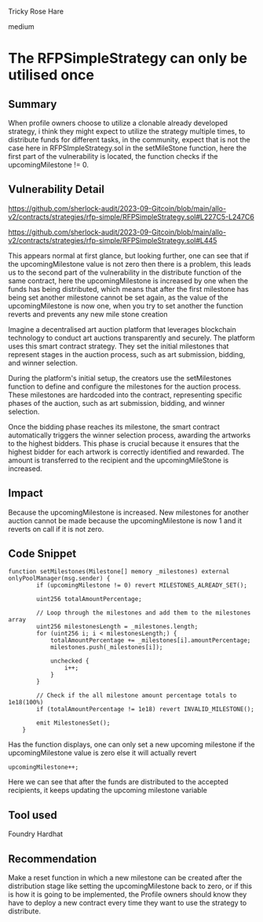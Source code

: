 Tricky Rose Hare

medium

# The RFPSimpleStrategy can only be utilised once
## Summary

When profile owners choose to utilize a clonable already developed strategy, i think they might expect to utilize the strategy multiple times, to distribute funds for different tasks, in the community, expect that is not the case here in RFPSImpleStrategy.sol in the setMileStone function, here the first part of the vulnerability is located, the function checks if the upcomingMilestone != 0.

## Vulnerability Detail

https://github.com/sherlock-audit/2023-09-Gitcoin/blob/main/allo-v2/contracts/strategies/rfp-simple/RFPSimpleStrategy.sol#L227C5-L247C6

https://github.com/sherlock-audit/2023-09-Gitcoin/blob/main/allo-v2/contracts/strategies/rfp-simple/RFPSimpleStrategy.sol#L445

This appears normal at first glance, but looking further, one can see that if the upcomingMilestone value is not zero then there is a problem, this leads us to the second part of the vulnerability in the distribute function of the same contract, here the upcomingMilestone is increased by one when the funds has being distributed, which means that after the first milestone has being set another milestone cannot be set again, as the value of the upcomingMilestone is now one, when you try to set another the function reverts and prevents any new mile stone creation

Imagine a decentralised art auction platform that leverages blockchain technology to conduct art auctions transparently and securely. The platform uses this smart contract strategy. They set the initial milestones that represent stages in the auction process, such as art submission, bidding, and winner selection.

During the platform's initial setup, the creators use the setMilestones function to define and configure the milestones for the auction process. These milestones are hardcoded into the contract, representing specific phases of the auction, such as art submission, bidding, and winner selection.

Once the bidding phase reaches its milestone, the smart contract automatically triggers the winner selection process, awarding the artworks to the highest bidders. This phase is crucial because it ensures that the highest bidder for each artwork is correctly identified and rewarded. The amount is transferred to the recipient and the upcomingMileStone is increased.

## Impact

Because the upcomingMilestone is increased. New milestones for another auction cannot be made because the upcomingMilestone is now 1 and it reverts on call if it is not zero.

## Code Snippet
```solidity
function setMilestones(Milestone[] memory _milestones) external onlyPoolManager(msg.sender) {
        if (upcomingMilestone != 0) revert MILESTONES_ALREADY_SET();

        uint256 totalAmountPercentage;

        // Loop through the milestones and add them to the milestones array
        uint256 milestonesLength = _milestones.length;
        for (uint256 i; i < milestonesLength;) {
            totalAmountPercentage += _milestones[i].amountPercentage;
            milestones.push(_milestones[i]);

            unchecked {
                i++;
            }
        }

        // Check if the all milestone amount percentage totals to 1e18(100%)
        if (totalAmountPercentage != 1e18) revert INVALID_MILESTONE();

        emit MilestonesSet();
    }
```
Has the function displays, one can only set a new upcoming milestone if the upcomingMilestone value is zero else it will actually revert

```solidity
upcomingMilestone++;
```
Here we can see that after the funds are distributed to the accepted recipients, it keeps updating the upcoming milestone variable


## Tool used
Foundry Hardhat

## Recommendation

Make a reset function in which a new milestone can be created after the distribution stage like setting the upcomingMilestone back to zero, or if this is how it is going to be implemented, the Profile owners should know they have to deploy a new contract every time they want to use the strategy to distribute.
